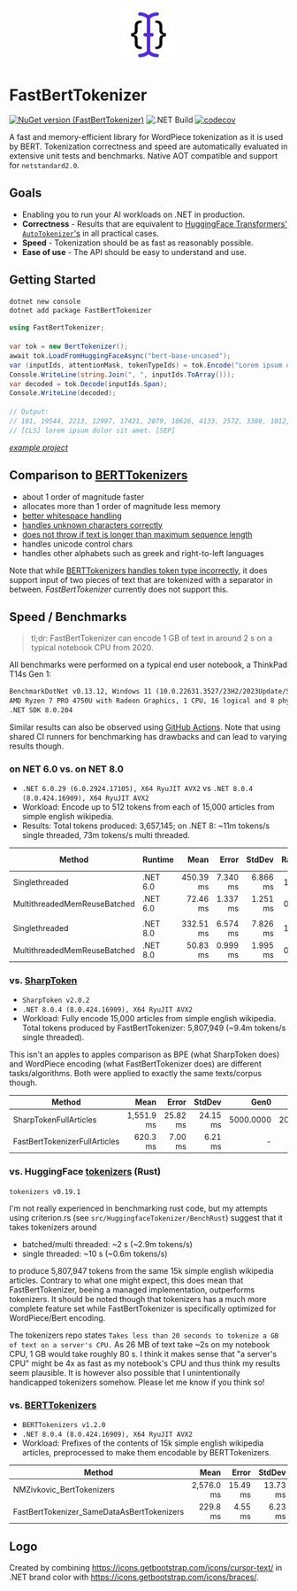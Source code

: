 <p align="center">
  <a href="https://www.nuget.org/packages/FastBertTokenizer/" id="toplogo">
    <!-- https://docs.github.com/en/get-started/writing-on-github/getting-started-with-writing-and-formatting-on-github/basic-writing-and-formatting-syntax#specifying-the-theme-an-image-is-shown-to -->
    <picture>
      <source media="(prefers-color-scheme: dark)" srcset="logo-darkmode.svg">
      <source media="(prefers-color-scheme: light)" srcset="logo.svg">
      <img alt="FastBertTokenizer Logo" src="logo.svg" width="100">
    </picture>
  </a>
</p>

# FastBertTokenizer

[![NuGet version (FastBertTokenizer)](https://img.shields.io/nuget/v/FastBertTokenizer.svg?style=flat)](https://www.nuget.org/packages/FastBertTokenizer/)
![.NET Build](https://github.com/georg-jung/FastBertTokenizer/actions/workflows/ci.yml/badge.svg)
[![codecov](https://codecov.io/github/georg-jung/FastBertTokenizer/graph/badge.svg?token=PEINHYEBGH)](https://codecov.io/github/georg-jung/FastBertTokenizer)

A fast and memory-efficient library for WordPiece tokenization as it is used by BERT. Tokenization correctness and speed are automatically evaluated in extensive unit tests and benchmarks. Native AOT compatible and support for `netstandard2.0`.

## Goals

* Enabling you to run your AI workloads on .NET in production.
* **Correctness** - Results that are equivalent to [HuggingFace Transformers' `AutoTokenizer`'s](https://huggingface.co/docs/transformers/v4.33.0/en/model_doc/auto#transformers.AutoTokenizer) in all practical cases.
* **Speed** - Tokenization should be as fast as reasonably possible.
* **Ease of use** - The API should be easy to understand and use.

## Getting Started

```bash
dotnet new console
dotnet add package FastBertTokenizer
```

```csharp
using FastBertTokenizer;

var tok = new BertTokenizer();
await tok.LoadFromHuggingFaceAsync("bert-base-uncased");
var (inputIds, attentionMask, tokenTypeIds) = tok.Encode("Lorem ipsum dolor sit amet.");
Console.WriteLine(string.Join(", ", inputIds.ToArray()));
var decoded = tok.Decode(inputIds.Span);
Console.WriteLine(decoded);

// Output:
// 101, 19544, 2213, 12997, 17421, 2079, 10626, 4133, 2572, 3388, 1012, 102
// [CLS] lorem ipsum dolor sit amet. [SEP]
```

[*example project*](src/examples/QuickStart/)

## Comparison to [BERTTokenizers](https://github.com/NMZivkovic/BertTokenizers)

* about 1 order of magnitude faster
* allocates more than 1 order of magnitude less memory
* [better whitespace handling](https://github.com/NMZivkovic/BertTokenizers/issues/24)
* [handles unknown characters correctly](https://github.com/NMZivkovic/BertTokenizers/issues/26)
* [does not throw if text is longer than maximum sequence length](https://github.com/NMZivkovic/BertTokenizers/issues/18)
* handles unicode control chars
* handles other alphabets such as greek and right-to-left languages

Note that while [BERTTokenizers handles token type incorrectly](https://github.com/NMZivkovic/BertTokenizers/issues/18), it does support input of two pieces of text that are tokenized with a separator in between. *FastBertTokenizer* currently does not support this.

## Speed / Benchmarks

> tl;dr: FastBertTokenizer can encode 1 GB of text in around 2 s on a typical notebook CPU from 2020.

All benchmarks were performed on a typical end user notebook, a ThinkPad T14s Gen 1:

```txt
BenchmarkDotNet v0.13.12, Windows 11 (10.0.22631.3527/23H2/2023Update/SunValley3)
AMD Ryzen 7 PRO 4750U with Radeon Graphics, 1 CPU, 16 logical and 8 physical cores
.NET SDK 8.0.204
```

Similar results can also be observed using [GitHub Actions](https://github.com/georg-jung/FastBertTokenizer/actions/workflows/benchmark.yml). Note that using shared CI runners for benchmarking has drawbacks and can lead to varying results though.

### on NET 6.0 vs. on NET 8.0

* `.NET 6.0.29 (6.0.2924.17105), X64 RyuJIT AVX2` vs `.NET 8.0.4 (8.0.424.16909), X64 RyuJIT AVX2`
* Workload: Encode up to 512 tokens from each of 15,000 articles from simple english wikipedia.
* Results: Total tokens produced: 3,657,145; on .NET 8: ~11m tokens/s single threaded, 73m tokens/s multi threaded.

| Method                       | Runtime  | Mean      | Error    | StdDev   | Ratio | Gen0       | Gen1       | Gen2     | Allocated | Alloc Ratio |
|----------------------------- |--------- |----------:|---------:|---------:|------:|-----------:|-----------:|---------:|----------:|------------:|
| Singlethreaded               | .NET 6.0 | 450.39 ms | 7.340 ms | 6.866 ms |  1.00 |          - |          - |        - |      2 MB |        1.00 |
| MultithreadedMemReuseBatched | .NET 6.0 |  72.46 ms | 1.337 ms | 1.251 ms |  0.16 |   750.0000 |   250.0000 | 250.0000 |  12.75 MB |        6.39 |
|                              |          |           |          |          |       |            |            |          |           |             |
| Singlethreaded               | .NET 8.0 | 332.51 ms | 6.574 ms | 7.826 ms |  1.00 |          - |          - |        - |   1.99 MB |        1.00 |
| MultithreadedMemReuseBatched | .NET 8.0 |  50.83 ms | 0.999 ms | 1.995 ms |  0.15 |   500.0000 |          - |        - |  12.75 MB |        6.40 |

### vs. [SharpToken](https://github.com/dmitry-brazhenko/SharpToken)

* `SharpToken v2.0.2`
* `.NET 8.0.4 (8.0.424.16909), X64 RyuJIT AVX2`
* Workload: Fully encode 15,000 articles from simple english wikipedia. Total tokens produced by FastBertTokenizer: 5,807,949 (~9.4m tokens/s single threaded).

This isn't an apples to apples comparison as BPE (what SharpToken does) and WordPiece encoding (what FastBertTokenizer does) are different tasks/algorithms. Both were applied to exactly the same texts/corpus though.

| Method                        | Mean       | Error    | StdDev   | Gen0      | Gen1      | Allocated |
|------------------------------ |-----------:|---------:|---------:|----------:|----------:|----------:|
| SharpTokenFullArticles        | 1,551.9 ms | 25.82 ms | 24.15 ms | 5000.0000 | 2000.0000 |  32.56 MB |
| FastBertTokenizerFullArticles |   620.3 ms |  7.00 ms |  6.21 ms |         - |         - |   2.26 MB |

### vs. HuggingFace [tokenizers](https://github.com/huggingface/tokenizers) (Rust)

`tokenizers v0.19.1`

I'm not really experienced in benchmarking rust code, but my attempts using criterion.rs (see `src/HuggingfaceTokenizer/BenchRust`) suggest that it takes tokenizers around

* batched/multi threaded: ~2 s (~2.9m tokens/s)
* single threaded: ~10 s (~0.6m tokens/s)

to produce 5,807,947 tokens from the same 15k simple english wikipedia articles. Contrary to what one might expect, this does mean that FastBertTokenizer, beeing a managed implementation, outperforms tokenizers. It should be noted though that tokenizers has a much more complete feature set while FastBertTokenizer is specifically optimized for WordPiece/Bert encoding.

The tokenizers repo states `Takes less than 20 seconds to tokenize a GB of text on a server's CPU.` As 26 MB of text take ~2s on my notebook CPU, 1 GB would take roughly 80 s. I think it makes sense that "a server's CPU" might be 4x as fast as my notebook's CPU and thus think my results seem plausible. It is however also possible that I unintentionally handicapped tokenizers somehow. Please let me know if you think so!

### vs. [BERTTokenizers](https://github.com/NMZivkovic/BertTokenizers)

* `BERTTokenizers v1.2.0`
* `.NET 8.0.4 (8.0.424.16909), X64 RyuJIT AVX2`
* Workload: Prefixes of the contents of 15k simple english wikipedia articles, preprocessed to make them encodable by BERTTokenizers.

| Method                                     | Mean       | Error    | StdDev   | Gen0        | Gen1       | Gen2      | Allocated  |
|------------------------------------------- |-----------:|---------:|---------:|------------:|-----------:|----------:|-----------:|
| NMZivkovic_BertTokenizers                  | 2,576.0 ms | 15.49 ms | 13.73 ms | 968000.0000 | 40000.0000 | 1000.0000 | 3430.51 MB |
| FastBertTokenizer_SameDataAsBertTokenizers |   229.8 ms |  4.55 ms |  6.23 ms |           - |          - |         - |    1.03 MB |

## Logo

Created by combining <https://icons.getbootstrap.com/icons/cursor-text/> in .NET brand color with <https://icons.getbootstrap.com/icons/braces/>.

